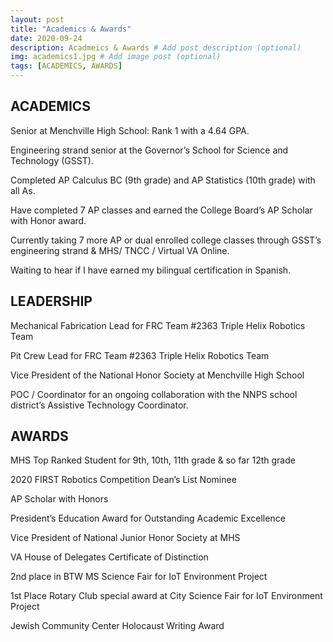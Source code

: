 ```yaml
---
layout: post
title: "Academics & Awards"
date: 2020-09-24
description: Acadmeics & Awards # Add post description (optional)
img: academics1.jpg # Add image post (optional)
tags: [ACADEMICS, AWARDS]
---
```


## ACADEMICS

Senior at Menchville High School:  Rank 1 with a 4.64 GPA. 

Engineering strand senior at the Governor’s School for Science and Technology (GSST).

Completed AP Calculus BC (9th grade) and AP Statistics (10th grade) with all As.

Have completed 7 AP classes and earned the College Board’s AP Scholar with Honor award. 

Currently taking 7 more AP or dual enrolled college classes through GSST’s engineering strand & MHS/ TNCC / Virtual VA Online. 

Waiting to hear if I have earned my bilingual certification in Spanish.


## LEADERSHIP

Mechanical Fabrication Lead for FRC Team #2363 Triple Helix Robotics Team

Pit Crew Lead for FRC Team #2363 Triple Helix Robotics Team

Vice President of the National Honor Society at Menchville High School

POC / Coordinator  for an ongoing collaboration with the NNPS school district’s Assistive Technology Coordinator.



## AWARDS

MHS Top Ranked Student for 9th, 10th, 11th grade & so far 12th grade

2020 FIRST Robotics Competition Dean’s List Nominee

AP Scholar with Honors

President’s Education Award for Outstanding Academic Excellence

Vice President of National Junior Honor Society at MHS

VA House of Delegates Certificate of Distinction

2nd place in BTW MS Science Fair for IoT Environment Project

1st Place Rotary Club special award at City Science Fair for IoT Environment Project

Jewish Community Center Holocaust Writing Award










